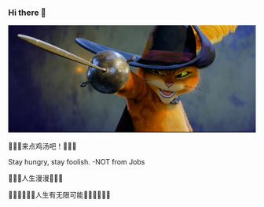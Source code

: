 ### Hi there 👋

<!--
**hhr346/hhr346** is a ✨ _special_ ✨ repository because its `README.md` (this file) appears on your GitHub profile.

Here are some ideas to get you started:

- 🔭 I’m currently working on ...
- 🌱 I’m currently learning ...
- 👯 I’m looking to collaborate on ...
- 🤔 I’m looking for help with ...
- 💬 Ask me about ...
- 📫 How to reach me: ...
- 😄 Pronouns: ...
- ⚡ Fun fact: ...
-->
<picture>
 <source media="(prefers-color-scheme: dark)" srcset="./asset/darkmode.png">
 <source media="(prefers-color-scheme: light)" srcset="./asset/lightmode.png">
 <img alt="YOUR-ALT-TEXT" src="./asset/darkmode.png">
</picture>

:stew::stew::stew:来点鸡汤吧！:stew::stew::stew:

Stay hungry, stay foolish.				-NOT from Jobs



:walking::walking::walking:人生漫漫:walking::walking::walking:



:man_student::man_technologist::man_artist:人生有无限可能:man_student::man_technologist::man_artist:
